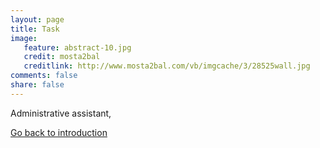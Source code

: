 ```yaml
---
layout: page 
title: Task 
image: 
   feature: abstract-10.jpg
   credit: mosta2bal
   creditlink: http://www.mosta2bal.com/vb/imgcache/3/28525wall.jpg
comments: false
share: false
---
```

Administrative assistant,







<div style="float: left"> 
<a href="{{ site.url }}/business-administration/project/introduction/" class="btn">Go back to introduction</a>
</div>

<!-- <div style="float: right"> 
<a href="{{ site.url }}/business-administration/project/week-1/" class="btn">Go to week one</a>
</div> !-->